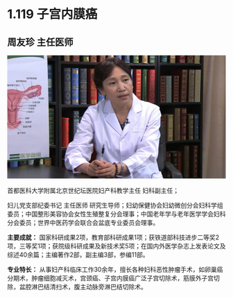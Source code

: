 # 1.119 子宫内膜癌

## 周友珍 主任医师

![1678508969538](image/c01_119/1678508969538.png)

首都医科大学附属北京世纪坛医院妇产科教学主任 妇科副主任；

妇儿党支部纪委书记 主任医师 研究生导师；妇幼保健协会妇幼微创分会妇科学组委员；中国整形美容协会女性生殖整复分会理事；中国老年学与老年医学学会妇科分会委员；世界中医药学会联合会盆底专业委员会理事。

**主要成就：** 国家科研成果2项，教育部科研成果1项；获铁道部科技进步二等奖2项，三等奖1项；获院级科研成果及新技术奖5项；在国内外医学杂志上发表论文及综述40余篇；主编著作2部，副主编3部，参编11部。

**专业特长：** 从事妇产科临床工作30余年，擅长各种妇科恶性肿瘤手术，如卵巢癌分期术，肿瘤细胞减灭术，宫颈癌、子宫内膜癌广泛子宫切除术，筋膜外子宫切除，盆腔淋巴结清扫术，腹主动脉旁淋巴结切除术。
